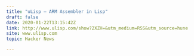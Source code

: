 ```yaml
---
title: "uLisp – ARM Assembler in Lisp"
draft: false
date: 2020-01-22T13:15:42Z
link: http://www.ulisp.com/show?2XZH=&utm_medium=RSS&utm_source=hune
site: www.ulisp.com
topic: Hacker News  

---
```

